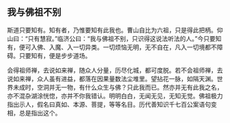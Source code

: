 ##  我与佛祖不别

斯道只要知有。知有者，乃惟要知有此我也。曹山自比为六祖，只是得此把柄。仰山曰：“只有慧寂。”临济公曰：“我与佛祖不别，只识得这说法听法的人。”今只要知有，便可入佛、入魔、入一切异类。一切烦恼无明，无不自在，凡入一切境都不障碍。只要知有，便是步步道场。

会得祖师禅，去说如来禅，随众人分量，历尽化城，都可度脱。若不会祖师禅，去说如来禅，众人虽有进益，都落在因果量数法尘堆里。望拈花一脉，如隔天渊。世界未成时，空洞并无一物，有什么众生与佛？只此我而已。然亦并无有此我之名，亦不混杂湖涂恍惚，亦并不你我错认。明明白白，无闻无见，无知无觉。佛祖极力指出示人，假名曰真如、本源、菩提，等等名目。历代善知识千七百公案语句变相，总是指出这个。
